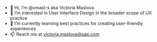 - 👋 Hi, I’m @vmasl-s aka Victoria Maslova
- 👀 I’m interested in User Interface Design in the broader scope of UX practice
- 🌱 I’m currently learning best practices for creating user-friendly experiences
- 📫 Reach me at victoria.maslova@sap.com

<!---
vmasl-s/vmasl-s is a ✨ special ✨ repository because its `README.md` (this file) appears on your GitHub profile.
You can click the Preview link to take a look at your changes.
--->

